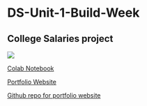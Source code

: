 # DS-Unit-1-Build-Week

## College Salaries project

![](https://d3n8a8pro7vhmx.cloudfront.net/columbia120/pages/2236/attachments/original/1527792083/Ivy_League_Banners.jpg?1527792083)

[Colab Notebook](https://colab.research.google.com/drive/1F3poZJOL9j2h3coI-7PtGFpOBYosuOn7)

[Portfolio Website](https://aklefebvere.github.io/)

[Github repo for portfolio website](https://github.com/aklefebvere/aklefebvere.github.io)

